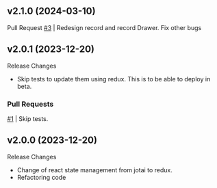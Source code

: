 ## v2.1.0 (2024-03-10)
Pull Request
[#3](hhttps://github.com/RafaelMoro/FE_Personal_Finances/pull/3) | Redesign record and record Drawer. Fix other bugs

## v2.0.1 (2023-12-20)
Release Changes
- Skip tests to update them using redux. This is to be able to deploy in beta.

### Pull Requests
[#1](https://github.com/RafaelMoro/FE_Personal_Finances/pull/2) | Skip tests.

## v2.0.0 (2023-12-20)
Release Changes
- Change of react state management from jotai to redux.
- Refactoring code
